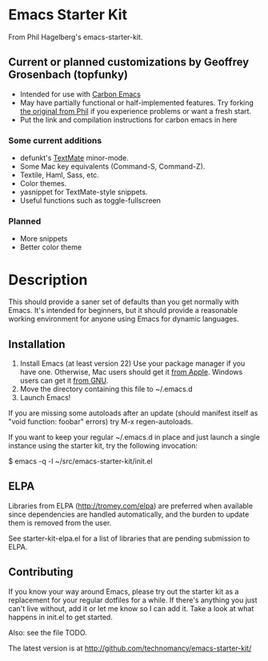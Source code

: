 # Emacs Starter Kit

From Phil Hagelberg's emacs-starter-kit.

## Current or planned customizations by Geoffrey Grosenbach (topfunky)

* Intended for use with [Carbon Emacs](http://www.google.com/search?hl=en-US&q=carbon+emacs&rls=0.4&client=stainless&ie=UTF-8)
* May have partially functional or half-implemented features. Try forking [the original from Phil](http://github.com/technomancy/emacs-starter-kit/tree/master) if you experience problems or want a fresh start.
* Put the link and compilation instructions for carbon emacs in here

### Some current additions

* defunkt's [TextMate](http://github.com/defunkt/textmate.el/tree/master) minor-mode.
* Some Mac key equivalents (Command-S, Command-Z).
* Textile, Haml, Sass, etc.
* Color themes.
* yasnippet for TextMate-style snippets.
* Useful functions such as toggle-fullscreen

### Planned

* More snippets
* Better color theme

# Description

This should provide a saner set of defaults than you get normally with
Emacs. It's intended for beginners, but it should provide a reasonable
working environment for anyone using Emacs for dynamic languages.

## Installation

1. Install Emacs (at least version 22)
   Use your package manager if you have one.
   Otherwise, Mac users should get it [from Apple](http://www.apple.com/downloads/macosx/unix_open_source/carbonemacspackage.html).
   Windows users can get it [from GNU](http://ftp.gnu.org/gnu/emacs/windows/emacs-22.3-bin-i386.zip).
2. Move the directory containing this file to ~/.emacs.d
3. Launch Emacs!

If you are missing some autoloads after an update (should manifest
itself as "void function: foobar" errors) try M-x regen-autoloads.

If you want to keep your regular ~/.emacs.d in place and just launch a
single instance using the starter kit, try the following invocation:

  $ emacs -q -l ~/src/emacs-starter-kit/init.el

## ELPA

Libraries from ELPA (http://tromey.com/elpa) are preferred when
available since dependencies are handled automatically, and the burden
to update them is removed from the user.

See starter-kit-elpa.el for a list of libraries that are pending
submission to ELPA.

## Contributing

If you know your way around Emacs, please try out the starter kit as a
replacement for your regular dotfiles for a while. If there's anything
you just can't live without, add it or let me know so I can add
it. Take a look at what happens in init.el to get started.

Also: see the file TODO.

The latest version is at http://github.com/technomancy/emacs-starter-kit/
